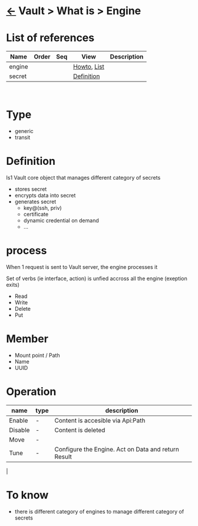 <head><link rel="stylesheet" href="../../../md.css"/><script src="../../../md.js"></script></head>

[//]: #(Reference)
[Repo_Readme]:     ../list/object_list.md
[Engine_Howto]:    ../howto/engine_howto.md
[Engine_List]:     ../list/engine_list.md
[Secret_Whatis]:   ../whatis/secret_whatis.md

# [&larr;][Repo_Readme] Vault > What is > Engine
# List of references
|Name|Order|Seq|View|Description|
|-|-|-|-|-|
|engine|||[Howto][Engine_Howto], [List][Engine_list]|
|secret|||[Definition][secret_Whatis]|
<br>

# Type
- generic
- transit

# Definition
Is1 Vault core object that manages different category of secrets
  - stores secret
  - encrypts data into secret 
  - generates secret 
    - key@(ssh, priv)
    - certificate
    - dynamic credential on demand
    - ...

# process
When 1 request is sent to Vault server, the engine processes it

Set of verbs (ie interface, action) is unfied accross all the engine (exeption exits)
- Read
- Write
- Delete
- Put

# Member
- Mount point / Path  
- Name
- UUID 

# Operation

|name|type|description|
|-|-|-|
|Enable|-|Content is accesible via Api:Path|
|Disable|-|Content is deleted|
|Move|-||
|Tune|-|Configure the Engine. Act on Data and return Result
|

# To know
- there is different category of engines to manage different category of secrets